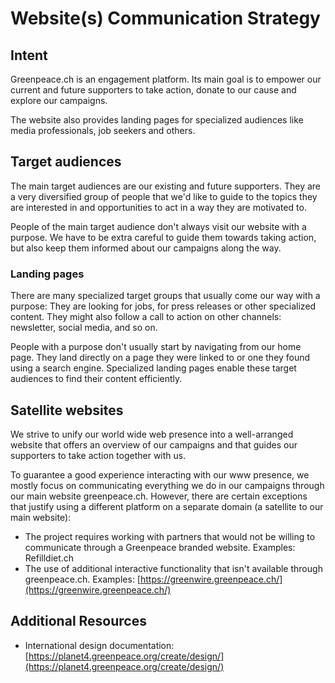 # Website\(s\) Communication Strategy

## Intent

Greenpeace.ch is an engagement platform. Its main goal is to empower our current and future supporters to take action, donate to our cause and explore our campaigns.

The website also provides landing pages for specialized audiences like media professionals, job seekers and others.

## Target audiences

The main target audiences are our existing and future supporters. They are a very diversified group of people that we'd like to guide to the topics they are interested in and opportunities to act in a way they are motivated to.

People of the main target audience don't always visit our website with a purpose. We have to be extra careful to guide them towards taking action, but also keep them informed about our campaigns along the way. 

### Landing pages

There are many specialized target groups that usually come our way with a purpose: They are looking for jobs, for press releases or other specialized content. They might also follow a call to action on other channels: newsletter, social media, and so on.

People with a purpose don't usually start by navigating from our home page. They land directly on a page they were linked to or one they found using a search engine. Specialized landing pages enable these target audiences to find their content efficiently.

## Satellite websites

We strive to unify our world wide web presence into a well-arranged website that offers an overview of our campaigns and that guides our supporters to take action together with us. 

To guarantee a good experience interacting with our www presence, we mostly focus on communicating everything we do in our campaigns through our main website greenpeace.ch. However, there are certain exceptions that justify using a different platform on a separate domain \(a satellite to our main website\):

* The project requires working with partners that would not be willing to communicate through a Greenpeace branded website. Examples: Refilldiet.ch
* The use of additional interactive functionality that isn't available through greenpeace.ch. Examples: [https://greenwire.greenpeace.ch/](https://greenwire.greenpeace.ch/)

## Additional Resources

* International design documentation: [https://planet4.greenpeace.org/create/design/](https://planet4.greenpeace.org/create/design/)


